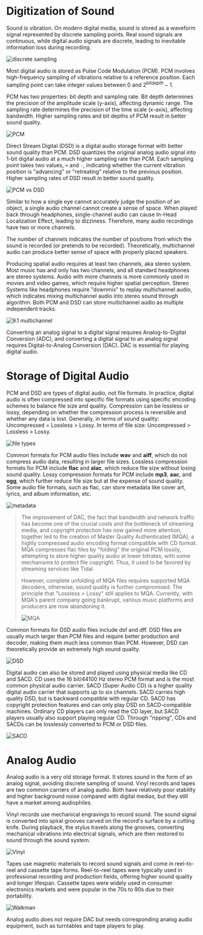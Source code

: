 # Digitization of Sound

Sound is vibration. On modern digital media, sound is stored as a waveform signal represented by discrete sampling points. Real sound signals are continuous, while digital audio signals are discrete, leading to inevitable information loss during recording.

![discrete sampling](../../resource/adc.jpg)

Most digital audio is stored as Pulse Code Modulation (PCM). PCM involves high-frequency sampling of vibrations relative to a reference position. Each sampling point can take integer values between 0 and $2^{bit depth} - 1$.

PCM has two properties: bit depth and sampling rate. Bit depth determines the precision of the amplitude scale (y-axis), affecting dynamic range. The sampling rate determines the precision of the time scale (x-axis), affecting bandwidth. Higher sampling rates and bit depths of PCM result in better sound quality.

![PCM](../../resource/pcm.jpg)

Direct Stream Digital (DSD) is a digital audio storage format with better sound quality than PCM. DSD quantizes the original analog audio signal into 1-bit digital audio at a much higher sampling rate than PCM. Each sampling point takes two values, `+` and `-`, indicating whether the current vibration position is "advancing" or "retreating" relative to the previous position. Higher sampling rates of DSD result in better sound quality.

![PCM vs DSD](../../resource/pcmvsdsd.webp)

Similar to how a single eye cannot accurately judge the position of an object, a single audio channel cannot create a sense of space. When played back through headphones, single-channel audio can cause In-Head Localization Effect, leading to dizziness. Therefore, many audio recordings have two or more channels.

The number of channels indicates the number of positions from which the sound is recorded (or pretends to be recorded). Theoretically, multichannel audio can produce better sense of space with properly placed speakers.

Producing spatial audio requires at least two channels, aka stereo system. Most music has and only has two channels, and all standard headphones are stereo systems. Audio with more channels is more commonly used in movies and video games, which require higher spatial perception. Stereo Systems like headphones require "downmix" to replay multichannel audio, which indicates mixing multichannel audio into stereo sound through algorithm. Both PCM and DSD can store multichannel audio as multiple independent tracks.

![9.1 multichannel](../../resource/multichannel.jpg)

Converting an analog signal to a digital signal requires Analog-to-Digital Conversion (ADC), and converting a digital signal to an analog signal requires Digital-to-Analog Conversion (DAC). DAC is essential for playing digital audio.

# Storage of Digital Audio

PCM and DSD are types of digital audio, not file formats. In practice, digital audio is often compressed into specific file formats using specific encoding schemes to balance file size and quality. Compression can be lossless or lossy, depending on whether the compression process is reversible and whether any data is lost. Generally, in terms of sound quality: Uncompressed = Lossless > Lossy. In terms of file size: Uncompressed > Lossless > Lossy.

![file types](../../resource/audio%20format.jpg)

Common formats for PCM audio files include **wav** and **aiff**, which do not compress audio data, resulting in larger file sizes. Lossless compression formats for PCM include **flac** and **alac**, which reduce file size without losing sound quality. Lossy compression formats for PCM include **mp3**, **aac**, and **ogg**, which further reduce file size but at the expense of sound quality. Some audio file formats, such as flac, can store metadata like cover art, lyrics, and album information, etc.

![metadata](../../resource/metadata.png)

> The improvement of DAC, the fact that bandwidth and network traffic has become one of the crucial costs and the bottleneck of streaming media, and copyright protection has now gained more attention, together led to the creation of Master Quality Authenticated (MQA), a highly compressed audio encoding format compatible with CD format. MQA compresses flac files by "folding" the original PCM lossily, attempting to store higher quality audio at lower bitrates, with some mechanisms to protect file copyright. Thus, it used to be favored by streaming services like Tidal.
>
> However, complete unfolding of MQA files requires supported MQA decoders, otherwise, sound quality is further compromised. The principle that "Lossless > Lossy" still applies to MQA. Currently, with MQA's parent company going bankrupt, various music platforms and producers are now abandoning it.
>
> ![MQA](../../resource/mqa.jpg)

Common formats for DSD audio files include dsf and dff. DSD files are usually much larger than PCM files and require better production and decoder, making them much less common than PCM. However, DSD can theoretically provide an extremely high sound quality.

![DSD](../../resource/dsd.webp)

Digital audio can also be stored and played using physical media like CD and SACD. CD uses the 16 bit/44100 Hz stereo PCM format and is the most common physical audio carrier. SACD (Super Audio CD) is a higher quality digital audio carrier that supports up to six channels. SACD carries high quality DSD, but is backward compatible with regular CD.
SACD has copyright protection features and can only play DSD on SACD-compatible machines. Ordinary CD players can only read the CD layer, but SACD players usually also support playing regular CD. Through "ripping", CDs and SACDs can be losslessly converted to PCM or DSD files.

![SACD](../../resource/sacd.jpg)

# Analog Audio

Analog audio is a very old storage format. It stores sound in the form of an analog signal, avoiding discrete sampling of sound. Vinyl records and tapes are two common carriers of analog audio. Both have relatively poor stability and higher background noise compared with digital medias, but they still have a market among audiophiles.

Vinyl records use mechanical engravings to record sound. The sound signal is converted into spiral grooves carved on the record's surface by a cutting knife. During playback, the stylus travels along the grooves, converting mechanical vibrations into electrical signals, which are then restored to sound through the sound system.

![Vinyl](../../resource/vinyl.jpg)

Tapes use magnetic materials to record sound signals and come in reel-to-reel and cassette tape forms. Reel-to-reel tapes were typically used in professional recording and production fields, offering higher sound quality and longer lifespan. Cassette tapes were widely used in consumer electronics markets and were popular in the 70s to 90s due to their portability.

![Walkman](../../resource/walkman.jpeg)

Analog audio does not require DAC but needs corresponding analog audio equipment, such as turntables and tape players to play.
